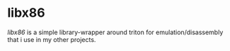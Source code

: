 # libx86
*libx86* is a simple library-wrapper around triton for emulation/disassembly that i use in my other projects.
